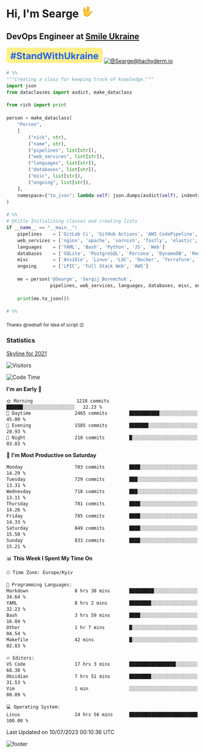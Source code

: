 # Hi, I'm Searge <img src="images/vulcan.webp" style="display: inline-block; margin: 0; height: 2rem" alt="Vulcan salute" />

## DevOps Engineer at [Smile Ukraine](https://smile-ukraine.com/en)

[![Stand With Ukraine](https://raw.githubusercontent.com/vshymanskyy/StandWithUkraine/main/badges/StandWithUkraine.svg)](https://stand-with-ukraine.pp.ua)
<a rel="me" href="https://hachyderm.io/@Searge">![@Searge@hachyderm.io](https://img.shields.io/badge/-@Searge-%232B90D9?logo=mastodon&logoColor=white)</a>

```python
# %%
"""Creating a class for keeping track of knowledge."""
import json
from dataclasses import asdict, make_dataclass

from rich import print

person = make_dataclass(
    "Person",
    [
        ("nick", str),
        ("name", str),
        ("pipelines", list[str]),
        ("web_services", list[str]),
        ("languages", list[str]),
        ("databases", list[str]),
        ("misc", list[str]),
        ("ongoing", list[str]),
    ],
    namespace={"to_json": lambda self: json.dumps(asdict(self), indent=4)},
)

# %%
# @title Initializing classes and creating lists
if __name__ == "__main__":
    pipelines    = ['GitLab Ci', 'GitHub Actions', 'AWS CodePipeline', 'Jenkins']
    web_services = ['nginx', 'apache', 'varnish', 'fastly', 'elastic', 'solr']
    languages    = ['YAML', 'Bash', 'Python', 'JS', 'Web']
    databases    = ['SQLite', 'PostgreSQL', 'Percona', 'DynamoDB', 'Redis']
    misc         = ['Ansible', 'Linux', 'LXC', 'Docker', 'Terraform', 'AWS']
    ongoing      = ['LPIC', 'Full Stack Web', 'AWS']

    me = person('@Searge', 'Sergij Boremchuk',
                pipelines, web_services, languages, databases, misc, ongoing)

    print(me.to_json())

# %%

```

<sub>Thanks @rednafi for idea of script :wink:</sub>

### Statistics

[Skyline for 2021](https://skyline.github.com/Searge/2021)

![Visitors](https://komarev.com/ghpvc/?username=searge&label=Profile%20views&color=0e75b6&style=flat) 
<!--START_SECTION:waka-->
![Code Time](http://img.shields.io/badge/Code%20Time-2%2C133%20hrs%205%20mins-blue)

**I'm an Early 🐤** 

```text
🌞 Morning                1218 commits        ██████░░░░░░░░░░░░░░░░░░░   22.23 % 
🌆 Daytime                2465 commits        ███████████░░░░░░░░░░░░░░   45.00 % 
🌃 Evening                1585 commits        ███████░░░░░░░░░░░░░░░░░░   28.93 % 
🌙 Night                  210 commits         █░░░░░░░░░░░░░░░░░░░░░░░░   03.83 % 
```
📅 **I'm Most Productive on Saturday** 

```text
Monday                   783 commits         ████░░░░░░░░░░░░░░░░░░░░░   14.29 % 
Tuesday                  729 commits         ███░░░░░░░░░░░░░░░░░░░░░░   13.31 % 
Wednesday                718 commits         ███░░░░░░░░░░░░░░░░░░░░░░   13.11 % 
Thursday                 781 commits         ████░░░░░░░░░░░░░░░░░░░░░   14.26 % 
Friday                   785 commits         ████░░░░░░░░░░░░░░░░░░░░░   14.33 % 
Saturday                 849 commits         ████░░░░░░░░░░░░░░░░░░░░░   15.50 % 
Sunday                   833 commits         ████░░░░░░░░░░░░░░░░░░░░░   15.21 % 
```


📊 **This Week I Spent My Time On** 

```text
🕑︎ Time Zone: Europe/Kyiv

💬 Programming Languages: 
Markdown                 8 hrs 38 mins       █████████░░░░░░░░░░░░░░░░   34.64 % 
YAML                     8 hrs 2 mins        ████████░░░░░░░░░░░░░░░░░   32.23 % 
Bash                     3 hrs 59 mins       ████░░░░░░░░░░░░░░░░░░░░░   16.04 % 
Other                    1 hr 7 mins         █░░░░░░░░░░░░░░░░░░░░░░░░   04.54 % 
Makefile                 42 mins             █░░░░░░░░░░░░░░░░░░░░░░░░   02.83 % 

🔥 Editors: 
VS Code                  17 hrs 3 mins       █████████████████░░░░░░░░   68.38 % 
Obsidian                 7 hrs 51 mins       ████████░░░░░░░░░░░░░░░░░   31.53 % 
Vim                      1 min               ░░░░░░░░░░░░░░░░░░░░░░░░░   00.09 % 

💻 Operating System: 
Linux                    24 hrs 56 mins      █████████████████████████   100.00 % 
```


 Last Updated on 10/07/2023 00:10:36 UTC
<!--END_SECTION:waka-->

![footer](https://capsule-render.vercel.app/api?type=waving&color=gradient&customColorList=14,21&height=82&section=footer)

